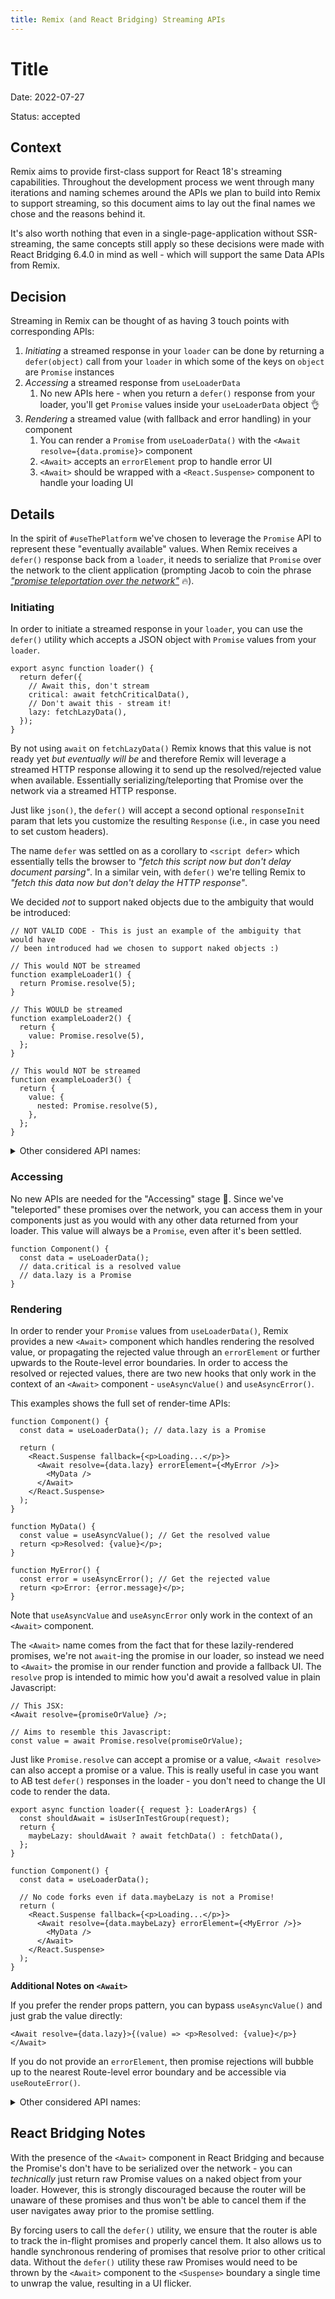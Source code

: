 ```yaml
---
title: Remix (and React Bridging) Streaming APIs
---
```


# Title

Date: 2022-07-27

Status: accepted

## Context

Remix aims to provide first-class support for React 18's streaming capabilities. Throughout the development process we went through many iterations and naming schemes around the APIs we plan to build into Remix to support streaming, so this document aims to lay out the final names we chose and the reasons behind it.

It's also worth nothing that even in a single-page-application without SSR-streaming, the same concepts still apply so these decisions were made with React Bridging 6.4.0 in mind as well - which will support the same Data APIs from Remix.

## Decision

Streaming in Remix can be thought of as having 3 touch points with corresponding APIs:

1. _Initiating_ a streamed response in your `loader` can be done by returning a `defer(object)` call from your `loader` in which some of the keys on `object` are `Promise` instances
2. _Accessing_ a streamed response from `useLoaderData`
   1. No new APIs here - when you return a `defer()` response from your loader, you'll get `Promise` values inside your `useLoaderData` object 👌
3. _Rendering_ a streamed value (with fallback and error handling) in your component
   1. You can render a `Promise` from `useLoaderData()` with the `<Await resolve={data.promise}>` component
   2. `<Await>` accepts an `errorElement` prop to handle error UI
   3. `<Await>` should be wrapped with a `<React.Suspense>` component to handle your loading UI

## Details

In the spirit of `#useThePlatform` we've chosen to leverage the `Promise` API to represent these "eventually available" values. When Remix receives a `defer()` response back from a `loader`, it needs to serialize that `Promise` over the network to the client application (prompting Jacob to coin the phrase [_"promise teleportation over the network"_][promise teleportation] 🔥).

### Initiating

In order to initiate a streamed response in your `loader`, you can use the `defer()` utility which accepts a JSON object with `Promise` values from your `loader`.

```tsx
export async function loader() {
  return defer({
    // Await this, don't stream
    critical: await fetchCriticalData(),
    // Don't await this - stream it!
    lazy: fetchLazyData(),
  });
}
```

By not using `await` on `fetchLazyData()` Remix knows that this value is not ready yet _but eventually will be_ and therefore Remix will leverage a streamed HTTP response allowing it to send up the resolved/rejected value when available. Essentially serializing/teleporting that Promise over the network via a streamed HTTP response.

Just like `json()`, the `defer()` will accept a second optional `responseInit` param that lets you customize the resulting `Response` (i.e., in case you need to set custom headers).

The name `defer` was settled on as a corollary to `<script defer>` which essentially tells the browser to _"fetch this script now but don't delay document parsing"_. In a similar vein, with `defer()` we're telling Remix to _"fetch this data now but don't delay the HTTP response"_.

We decided _not_ to support naked objects due to the ambiguity that would be introduced:

```tsx
// NOT VALID CODE - This is just an example of the ambiguity that would have
// been introduced had we chosen to support naked objects :)

// This would NOT be streamed
function exampleLoader1() {
  return Promise.resolve(5);
}

// This WOULD be streamed
function exampleLoader2() {
  return {
    value: Promise.resolve(5),
  };
}

// This would NOT be streamed
function exampleLoader3() {
  return {
    value: {
      nested: Promise.resolve(5),
    },
  };
}
```

<details>
  <summary>Other considered API names:</summary>
  <br/>
  <ul>
    <li><code>deferred()</code> - This is just a bit of a weird word that doesn't have much pre-existing semantic meaning. Is this the <code>jQuery.Deferred</code> thing from back in the day? Remix in general wants to avoid needlessly introducing net-new language to an already convoluted landscape!</li>
    <li><code>stream()</code> - We also thought <code>stream</code> might be a good name since that's what the call is telling Remix to do - stream the responses down to the browser. But - this is also potentially misleading because stream is ambiguous in ths case. Developers may mistakenly think that this gives them back a <code>Stream</code> instance and they can arbitrarily send multiple chunks of data down to the browser over time. This is not how the current API works - but also seems like a really interesting idea for Remix to consider in the future, so we wanted to keep the <code>stream()</code> name available for future use cases.</li>
  </ul>
</details>

### Accessing

No new APIs are needed for the "Accessing" stage 🎉. Since we've "teleported" these promises over the network, you can access them in your components just as you would with any other data returned from your loader. This value will always be a `Promise`, even after it's been settled.

```tsx
function Component() {
  const data = useLoaderData();
  // data.critical is a resolved value
  // data.lazy is a Promise
}
```

### Rendering

In order to render your `Promise` values from `useLoaderData()`, Remix provides a new `<Await>` component which handles rendering the resolved value, or propagating the rejected value through an `errorElement` or further upwards to the Route-level error boundaries. In order to access the resolved or rejected values, there are two new hooks that only work in the context of an `<Await>` component - `useAsyncValue()` and `useAsyncError()`.

This examples shows the full set of render-time APIs:

```tsx
function Component() {
  const data = useLoaderData(); // data.lazy is a Promise

  return (
    <React.Suspense fallback={<p>Loading...</p>}>
      <Await resolve={data.lazy} errorElement={<MyError />}>
        <MyData />
      </Await>
    </React.Suspense>
  );
}

function MyData() {
  const value = useAsyncValue(); // Get the resolved value
  return <p>Resolved: {value}</p>;
}

function MyError() {
  const error = useAsyncError(); // Get the rejected value
  return <p>Error: {error.message}</p>;
}
```

Note that `useAsyncValue` and `useAsyncError` only work in the context of an `<Await>` component.

The `<Await>` name comes from the fact that for these lazily-rendered promises, we're not `await`-ing the promise in our loader, so instead we need to `<Await>` the promise in our render function and provide a fallback UI. The `resolve` prop is intended to mimic how you'd await a resolved value in plain Javascript:

```tsx
// This JSX:
<Await resolve={promiseOrValue} />;

// Aims to resemble this Javascript:
const value = await Promise.resolve(promiseOrValue);
```

Just like `Promise.resolve` can accept a promise or a value, `<Await resolve>` can also accept a promise or a value. This is really useful in case you want to AB test `defer()` responses in the loader - you don't need to change the UI code to render the data.

```tsx
export async function loader({ request }: LoaderArgs) {
  const shouldAwait = isUserInTestGroup(request);
  return {
    maybeLazy: shouldAwait ? await fetchData() : fetchData(),
  };
}

function Component() {
  const data = useLoaderData();

  // No code forks even if data.maybeLazy is not a Promise!
  return (
    <React.Suspense fallback={<p>Loading...</p>}>
      <Await resolve={data.maybeLazy} errorElement={<MyError />}>
        <MyData />
      </Await>
    </React.Suspense>
  );
}
```

**Additional Notes on `<Await>`**

If you prefer the render props pattern, you can bypass `useAsyncValue()` and just grab the value directly:

```tsx
<Await resolve={data.lazy}>{(value) => <p>Resolved: {value}</p>}</Await>
```

If you do not provide an `errorElement`, then promise rejections will bubble up to the nearest Route-level error boundary and be accessible via `useRouteError()`.

<details>
  <summary>Other considered API names:</summary>
  <br>
  <p>We originally implemented this as a <code>&lt;Deferred value={promise} fallback={&lt;Loader /&gt;} errorElement={&lt;MyError/&gt;} /></code>, but eventually we chose to remove the built-in <code>&lt;Suspense&gt;</code> boundary for better composability and eventual use with <code>&lt;SuspenseList&gt;</code>.  Once that was removed, and we were only using a <code>Promise</code> it made sense to move to a generic <code>&lt;Await&gt;</code> component that could be used with <em>any</em> promise, not just those coming from <code>defer()</code> in a <code>loader</code></p>

  <p>We also considered various alternatives for the hook names - most notably `useResolvedValue`/`useRejectedValue`.  However, these were a bit too tightly coupled to the `Promise` nomenclature.  Remember, `Await` supports non-Promise values as well as render-errors, so it would be confusing if `useResolvedValue` was handing you a non-Promise value, or if `useRejectedValue` was handing you a render error from a resolved `Promise`.  `useAsyncValue`/`useAsyncError` better encompasses those scenarios as well.</p>
</details>

## React Bridging Notes

With the presence of the `<Await>` component in React Bridging and because the Promise's don't have to be serialized over the network - you can _technically_ just return raw Promise values on a naked object from your loader. However, this is strongly discouraged because the router will be unaware of these promises and thus won't be able to cancel them if the user navigates away prior to the promise settling.

By forcing users to call the `defer()` utility, we ensure that the router is able to track the in-flight promises and properly cancel them. It also allows us to handle synchronous rendering of promises that resolve prior to other critical data. Without the `defer()` utility these raw Promises would need to be thrown by the `<Await>` component to the `<Suspense>` boundary a single time to unwrap the value, resulting in a UI flicker.

[promise teleportation]: https://twitter.com/ebey_jacob/status/1548817107546095616
